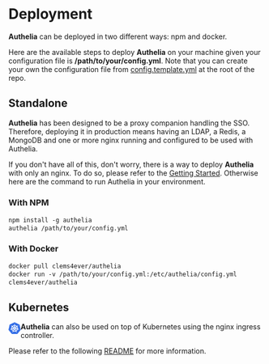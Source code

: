 # Deployment

**Authelia** can be deployed in two different ways: npm and docker.

Here are the available steps to deploy **Authelia** on your machine given 
your configuration file is **/path/to/your/config.yml**. Note that you can
create your own the configuration file from [config.template.yml] at the root
of the repo.

## Standalone

**Authelia** has been designed to be a proxy companion handling the SSO.
Therefore, deploying it in production means having an LDAP, a Redis, a
MongoDB and one or more nginx running and configured to be used with
Authelia.

If you don't have all of this, don't worry, there is a way to deploy
**Authelia** with only an nginx. To do so, please refer to the
[Getting Started]. Otherwise here are the command to run Authelia in your
environment.

### With NPM

    npm install -g authelia
    authelia /path/to/your/config.yml

### With Docker

    docker pull clems4ever/authelia
    docker run -v /path/to/your/config.yml:/etc/authelia/config.yml clems4ever/authelia

## Kubernetes

<img src="/images/kube-logo.png" width="24" align="left">

**Authelia** can also be used on top of Kubernetes using the nginx ingress
controller.

Please refer to the following [README](../example/kube/README.md) for more
information.

[config.template.yml]: ../config.template.yml
[Getting Started]: ./getting-started.md
